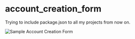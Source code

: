 # account_creation_form
Trying to include package.json to all my projects from now on.

![Sample Account Creation Form](https://arianzargaran.github.io/account_creation_form/preview.png)
